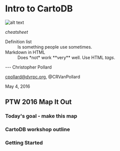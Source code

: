 # Intro to CartoDB
![alt text](https://github.com/crvanpollard/PWT2016_CartoDB/img/cartodb.png "CartoDB")

<i>cheatsheet</i>
<dl>
  <dt>Definition list</dt>
  <dd>Is something people use sometimes.</dd>

  <dt>Markdown in HTML</dt>
  <dd>Does *not* work **very** well. Use HTML <em>tags</em>.</dd>
</dl>
---
Christopher Pollard

cpollard@dvrpc.org, @CRVanPollard

May 4, 2016

PTW 2016 Map It Out
---
### Today's goal - make this map

### CartoDB workshop outline

### Getting Started